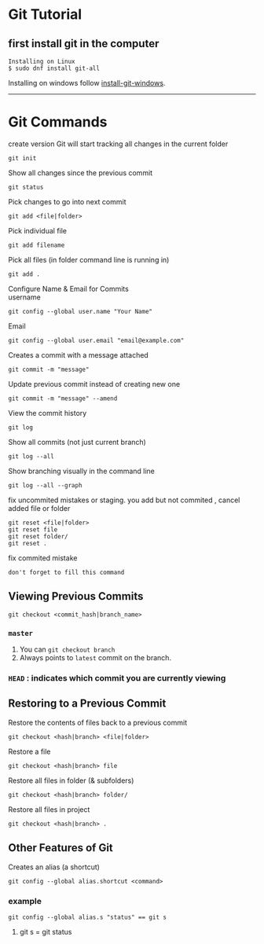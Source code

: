 # Git Tutorial

## first install git in the computer

```
Installing on Linux
$ sudo dnf install git-all
```

Installing on windows follow [install-git-windows](https://phoenixnap.com/kb/how-to-install-git-windows 'The best search engine').

---

# Git Commands

create version
Git will start tracking all changes in the current folder

```
git init
```

Show all changes since the previous commit

```
git status
```

Pick changes to go into next commit

```
git add <file|folder>
```

Pick individual file

```
git add filename
```

Pick all files (in folder command line is running in)

```
git add .
```

Configure Name & Email for Commits<br>
username

```
git config --global user.name "Your Name"
```

Email

```
git config --global user.email "email@example.com"
```

Creates a commit with a message attached

```
git commit -m "message"
```

Update previous commit instead of creating new one

```
git commit -m "message" --amend
```

View the commit history

```
git log
```

Show all commits (not just current branch)

```
git log --all
```

Show branching visually in the command line

```
git log --all --graph
```

fix uncommited mistakes or staging. you add but not commited , cancel added file or folder

```
git reset <file|folder>
git reset file
git reset folder/
git reset .
```

fix commited mistake

```
don't forget to fill this command
```

## Viewing Previous Commits

```
git checkout <commit_hash|branch_name>
```

### `master`

1. You can `git checkout branch`
2. Always points to `latest` commit
   on the branch.

### `HEAD` : indicates which commit you are currently viewing

## Restoring to a Previous Commit

Restore the contents of files back to a
previous commit

```
git checkout <hash|branch> <file|folder>
```

Restore a file

```
git checkout <hash|branch> file
```

Restore all files in folder (& subfolders)

```
git checkout <hash|branch> folder/
```

Restore all files in project

```
git checkout <hash|branch> .
```

## Other Features of Git

Creates an alias (a shortcut)

```
git config --global alias.shortcut <command>
```

### example

```
git config --global alias.s "status" == git s
```

1. git s = git status
